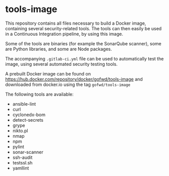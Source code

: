 # tools-image

This repository contains all files necessary to build a Docker image, containing
several security-related tools. The tools can then easily be used in a
Continuous Integration pipeline, by using this image.

Some of the tools are binaries (for example the SonarQube scanner), some are
Python libraries, and some are Node packages.

The accompanying `.gitlab-ci.yml` file can be used to automatically test the
image, using several automated security testing tools.

A prebuilt Docker image can be found on
<https://hub.docker.com/repository/docker/gofwd/tools-image> and downloaded from
docker.io using the tag `gofwd/tools-image`

The following tools are available:

- ansible-lint
- curl
- cyclonedx-bom
- detect-secrets
- grype
- nikto.pl
- nmap
- npm
- pylint
- sonar-scanner
- ssh-audit
- testssl.sh
- yamllint
